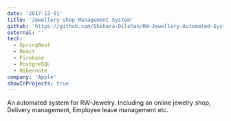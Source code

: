 ```yaml
---
date: '2017-12-01'
title: 'Jewellery shop Management System'
github: 'https://github.com/Shihara-Dilshan/RW-Jewellery-Automated-System-React-SpringBoot'
external: ''
tech:
  - SpringBoot
  - React
  - Firebase
  - PostgreSQL
  - Hibernate
company: 'Apple'
showInProjects: true
---
```


An automated system for RW-Jewelry. Including an online jewelry shop, Delivery management, Employee leave management etc.
